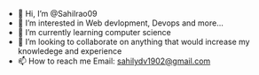 - 👋 Hi, I’m @Sahilrao09
- 👀 I’m interested in Web devlopment, Devops and more...
- 🌱 I’m currently learning computer science
- 💞️ I’m looking to collaborate on anything that would increase my knowledege and experience
- 📫 How to reach me Email: sahilydv1902@gmail.com

<!---
Sahilrao09/Sahilrao09 is a ✨ special ✨ repository because its `README.md` (this file) appears on your GitHub profile.
You can click the Preview link to take a look at your changes.
--->
